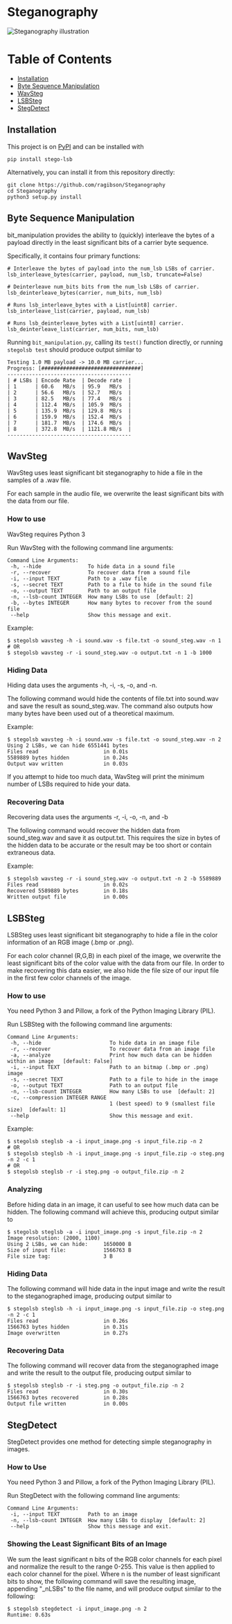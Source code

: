 # Steganography

![Steganography illustration](readme_illustration.png)

# Table of Contents
  * [Installation](#Installation)
  * [Byte Sequence Manipulation](#ByteSequenceManipulation)
  * [WavSteg](#WavSteg)
  * [LSBSteg](#LSBSteg)
  * [StegDetect](#StegDetect)

<a name = "Installation"></a>
## Installation
This project is on [PyPI](https://pypi.org/project/stego-lsb/) and can be
installed with

    pip install stego-lsb

Alternatively, you can install it from this repository directly:

    git clone https://github.com/ragibson/Steganography
    cd Steganography
    python3 setup.py install

<a name = "ByteSequenceManipulation"></a>
## Byte Sequence Manipulation
bit_manipulation provides the ability to (quickly) interleave the bytes of a
payload directly in the least significant bits of a carrier byte sequence.

Specifically, it contains four primary functions:

    # Interleave the bytes of payload into the num_lsb LSBs of carrier.
    lsb_interleave_bytes(carrier, payload, num_lsb, truncate=False)

    # Deinterleave num_bits bits from the num_lsb LSBs of carrier.
    lsb_deinterleave_bytes(carrier, num_bits, num_lsb)

    # Runs lsb_interleave_bytes with a List[uint8] carrier.
    lsb_interleave_list(carrier, payload, num_lsb)

    # Runs lsb_deinterleave_bytes with a List[uint8] carrier.
    lsb_deinterleave_list(carrier, num_bits, num_lsb)

Running `bit_manipulation.py`, calling its `test()` function directly, or
running `stegolsb test` should produce output similar to

    Testing 1.0 MB payload -> 10.0 MB carrier...
    Progress: [################################]
    ----------------------------------------
    | # LSBs | Encode Rate  | Decode rate  |
    | 1      | 60.6   MB/s  | 95.9   MB/s  |
    | 2      | 56.6   MB/s  | 52.7   MB/s  |
    | 3      | 82.5   MB/s  | 77.4   MB/s  |
    | 4      | 112.4  MB/s  | 105.9  MB/s  |
    | 5      | 135.9  MB/s  | 129.8  MB/s  |
    | 6      | 159.9  MB/s  | 152.4  MB/s  |
    | 7      | 181.7  MB/s  | 174.6  MB/s  |
    | 8      | 372.8  MB/s  | 1121.8 MB/s  |
    ----------------------------------------

<a name = "WavSteg"></a>
## WavSteg
WavSteg uses least significant bit steganography to hide a file in the samples
of a .wav file.

For each sample in the audio file, we overwrite the least significant bits with
the data from our file.

### How to use
WavSteg requires Python 3

Run WavSteg with the following command line arguments:

    Command Line Arguments:
     -h, --hide               To hide data in a sound file
     -r, --recover            To recover data from a sound file
     -i, --input TEXT         Path to a .wav file
     -s, --secret TEXT        Path to a file to hide in the sound file
     -o, --output TEXT        Path to an output file
     -n, --lsb-count INTEGER  How many LSBs to use  [default: 2]
     -b, --bytes INTEGER      How many bytes to recover from the sound file
     --help                   Show this message and exit.

Example:

    $ stegolsb wavsteg -h -i sound.wav -s file.txt -o sound_steg.wav -n 1
    # OR
    $ stegolsb wavsteg -r -i sound_steg.wav -o output.txt -n 1 -b 1000

### Hiding Data
Hiding data uses the arguments -h, -i, -s, -o, and -n.

The following command would hide the contents of file.txt into sound.wav and
save the result as sound_steg.wav. The command also outputs how many bytes have
been used out of a theoretical maximum.

Example:

    $ stegolsb wavsteg -h -i sound.wav -s file.txt -o sound_steg.wav -n 2
    Using 2 LSBs, we can hide 6551441 bytes
    Files read                     in 0.01s
    5589889 bytes hidden           in 0.24s
    Output wav written             in 0.03s

If you attempt to hide too much data, WavSteg will print the minimum number of
LSBs required to hide your data.

### Recovering Data
Recovering data uses the arguments -r, -i, -o, -n, and -b

The following command would recover the hidden data from sound_steg.wav and
save it as output.txt. This requires the size in bytes of the hidden data to
be accurate or the result may be too short or contain extraneous data.

Example:

    $ stegolsb wavsteg -r -i sound_steg.wav -o output.txt -n 2 -b 5589889
    Files read                     in 0.02s
    Recovered 5589889 bytes        in 0.18s
    Written output file            in 0.00s

<a name = "LSBSteg"></a>
## LSBSteg
LSBSteg uses least significant bit steganography to hide a file in the color
information of an RGB image (.bmp or .png).

For each color channel (R,G,B) in each pixel of the image, we overwrite the
least significant bits of the color value with the data from our file.
In order to make recovering this data easier, we also hide the file size
of our input file in the first few color channels of the image.

### How to use
You need Python 3 and Pillow, a fork of the Python Imaging Library (PIL).

Run LSBSteg with the following command line arguments:

    Command Line Arguments:
     -h, --hide                      To hide data in an image file
     -r, --recover                   To recover data from an image file
     -a, --analyze                   Print how much data can be hidden within an image   [default: False]
     -i, --input TEXT                Path to an bitmap (.bmp or .png) image
     -s, --secret TEXT               Path to a file to hide in the image
     -o, --output TEXT               Path to an output file
     -n, --lsb-count INTEGER         How many LSBs to use  [default: 2]
     -c, --compression INTEGER RANGE
                                     1 (best speed) to 9 (smallest file size)  [default: 1]
     --help                          Show this message and exit.

Example:

    $ stegolsb steglsb -a -i input_image.png -s input_file.zip -n 2
    # OR
    $ stegolsb steglsb -h -i input_image.png -s input_file.zip -o steg.png -n 2 -c 1
    # OR
    $ stegolsb steglsb -r -i steg.png -o output_file.zip -n 2

### Analyzing
Before hiding data in an image, it can useful to see how much data can be
hidden. The following command will achieve this, producing output similar to

    $ stegolsb steglsb -a -i input_image.png -s input_file.zip -n 2
    Image resolution: (2000, 1100)
    Using 2 LSBs, we can hide:     1650000 B
    Size of input file:            1566763 B
    File size tag:                 3 B

### Hiding Data
The following command will hide data in the input image and write the result to
the steganographed image, producing output similar to

    $ stegolsb steglsb -h -i input_image.png -s input_file.zip -o steg.png -n 2 -c 1
    Files read                     in 0.26s
    1566763 bytes hidden           in 0.31s
    Image overwritten              in 0.27s

### Recovering Data
The following command will recover data from the steganographed image and write
the result to the output file, producing output similar to

    $ stegolsb steglsb -r -i steg.png -o output_file.zip -n 2
    Files read                     in 0.30s
    1566763 bytes recovered        in 0.28s
    Output file written            in 0.00s

<a name = "StegDetect"></a>
## StegDetect
StegDetect provides one method for detecting simple steganography in images.

### How to Use
You need Python 3 and Pillow, a fork of the Python Imaging Library (PIL).

Run StegDetect with the following command line arguments:

    Command Line Arguments:
     -i, --input TEXT         Path to an image
     -n, --lsb-count INTEGER  How many LSBs to display  [default: 2]
     --help                   Show this message and exit.

### Showing the Least Significant Bits of an Image
We sum the least significant n bits of the RGB color channels for each pixel
and normalize the result to the range 0-255. This value is then applied to each
color channel for the pixel. Where n is the number of least significant bits to
show, the following command will save the resulting image, appending "_nLSBs"
to the file name, and will produce output similar to the following:

    $ stegolsb stegdetect -i input_image.png -n 2
    Runtime: 0.63s
